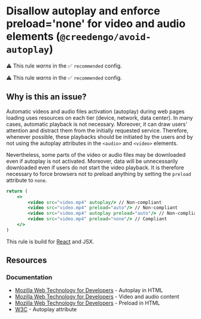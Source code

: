 # Disallow autoplay and enforce preload='none' for video and audio elements (`@creedengo/avoid-autoplay`)

⚠️ This rule _warns_ in the ✅ `recommended` config.

<!-- end auto-generated rule header -->

⚠️ This rule _warns_ in the ✅ `recommended` config.

<!-- end auto-generated rule header -->

## Why is this an issue?

Automatic videos and audio files activation (autoplay) during web pages loading uses resources on each tier (device,
network, data center). In many cases, automatic playback is not necessary. Moreover, it can draw users' attention and
distract them from the initially requested service. Therefore, whenever possible, these playbacks should be initiated by
the users and by not using the autoplay attributes in the `<audio>` and `<video>` elements.

Nevertheless, some parts of the video or audio files may be downloaded even if autoplay is not activated. Moreover, data
will be unnecessarily downloaded even if users do not start the video playback. It is therefore necessary to force
browsers not to preload anything by setting the `preload` attribute to `none`.

```jsx
return (
    <>
        <video src="video.mp4" autoplay/> // Non-compliant
        <video src="video.mp4" preload="auto"/> // Non-compliant
        <video src="video.mp4" autoplay preload="auto"/> // Non-compliant
        <video src="video.mp4" preload="none"/> // Compliant
    </>
)
```

This rule is build for [React](https://react.dev/) and JSX.

## Resources

### Documentation

- [Mozilla Web Technology for Developers](https://developer.mozilla.org/en-US/docs/Web/API/HTMLMediaElement/autoplay) -
  Autoplay in HTML
- [Mozilla Web Technology for Developers](https://developer.mozilla.org/en-US/docs/Web/HTML/Element/video) - Video and
  audio content
- [Mozilla Web Technology for Developers](https://developer.mozilla.org/en-US/docs/Web/HTML/Element/video#attr-preload) -
  Preload in HTML
- [W3C](https://w3c.github.io/sustyweb/star.html#UX16-1) - Autoplay attribute


